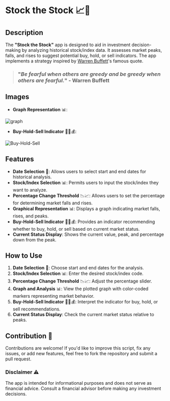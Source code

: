 # Stock the Stock 📈💼

## Description
The **"Stock the Stock"** app is designed to aid in investment decision-making by analyzing historical stock/index data. It assesses market peaks, falls, and rises to suggest potential buy, hold, or sell indicators. The app implements a strategy inspired by [Warren Buffett](https://en.wikipedia.org/wiki/Warren_Buffett)'s famous quote.

>### "*Be fearful when others are greedy and be greedy when others are fearful.*" - Warren Buffett

## Images
- **Graph Representation** 📊:

![graph](https://github.com/meet244/Stock-indicator/assets/83262693/946c4a43-f11b-4795-889a-6d9bdc212354)


- **Buy-Hold-Sell Indicator** 🛒🤝💰:

![Buy-Hold-Sell](https://github.com/meet244/Stock-indicator/assets/83262693/61d941db-d0e9-4255-b3c8-6af13470568b)


## Features
- **Date Selection** 📅: Allows users to select start and end dates for historical analysis.
- **Stock/Index Selection** 📊: Permits users to input the stock/index they want to analyze.
- **Percentage Change Threshold** 📉📈: Allows users to set the percentage for determining market falls and rises.
- **Graphical Representation** 📊: Displays a graph indicating market falls, rises, and peaks.
- **Buy-Hold-Sell Indicator** 🛒🤝💰: Provides an indicator recommending whether to buy, hold, or sell based on current market status.
- **Current Status Display**: Shows the current value, peak, and percentage down from the peak.

## How to Use
1. **Date Selection** 📅: Choose start and end dates for the analysis.
2. **Stock/Index Selection** 📊: Enter the desired stock/index code.
3. **Percentage Change Threshold** 📉📈: Adjust the percentage slider.
4. **Graph and Analysis** 📊: View the plotted graph with color-coded markers representing market behavior.
5. **Buy-Hold-Sell Indicator** 🛒🤝💰: Interpret the indicator for buy, hold, or sell recommendations.
6. **Current Status Display**: Check the current market status relative to peaks.

## Contribution 🙌

Contributions are welcome! If you'd like to improve this script, fix any issues, or add new features, feel free to fork the repository and submit a pull request.

### Disclaimer ⚠️
The app is intended for informational purposes and does not serve as financial advice. Consult a financial advisor before making any investment decisions.

